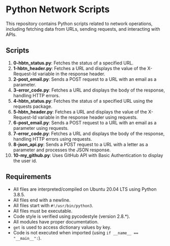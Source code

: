 # Python Network Scripts

This repository contains Python scripts related to network operations, including fetching data from URLs, sending requests, and interacting with APIs.

## Scripts

1. **0-hbtn_status.py**: Fetches the status of a specified URL.
2. **1-hbtn_header.py**: Fetches a URL and displays the value of the X-Request-Id variable in the response header.
3. **2-post_email.py**: Sends a POST request to a URL with an email as a parameter.
4. **3-error_code.py**: Fetches a URL and displays the body of the response, handling HTTP errors.
5. **4-hbtn_status.py**: Fetches the status of a specified URL using the requests package.
6. **5-hbtn_header.py**: Fetches a URL and displays the value of the X-Request-Id variable in the response header using requests.
7. **6-post_email.py**: Sends a POST request to a URL with an email as a parameter using requests.
8. **7-error_code.py**: Fetches a URL and displays the body of the response, handling HTTP errors using requests.
9. **8-json_api.py**: Sends a POST request to a URL with a letter as a parameter and processes the JSON response.
10. **10-my_github.py**: Uses GitHub API with Basic Authentication to display the user id.

## Requirements
- All files are interpreted/compiled on Ubuntu 20.04 LTS using Python 3.8.5.
- All files end with a newline.
- All files start with `#!/usr/bin/python3`.
- All files must be executable.
- Code style is verified using pycodestyle (version 2.8.*).
- All modules have proper documentation.
- `get` is used to access dictionary values by key.
- Code is not executed when imported (using `if __name__ == "__main__":`).

